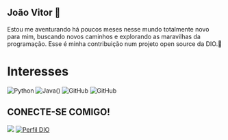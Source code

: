 ## João Vitor 👋
Estou me aventurando há poucos meses nesse mundo totalmente novo para mim, buscando novos caminhos e explorando as maravilhas da programação. Esse é minha contribuição num projeto open source da DIO.🚀
# Interesses

![Python](https://img.shields.io/badge/Python-000?style=for-the-badge&logo=python)
![Java()](https://img.shields.io/badge/Java-000?style=for-the-badge&logo=java)
![GitHub](https://img.shields.io/badge/GitHub-100000?style=for-the-badge&logo=github&logoColor=white)
 ![GitHub](https://img.shields.io/badge/C%23-239120?style=for-the-badge&logo=c-sharp&logoColor=white)
 

## CONECTE-SE COMIGO!
<div> 

 <a href = "mailto:joaovitorxvasconcelos@gmail.com"><img src="https://img.shields.io/badge/Gmail-D14836?style=for-the-badge&logo=gmail&logoColor=white"></a>
 [![Perfil DIO](https://img.shields.io/badge/-Meu%20Perfil%20na%20DIO-30A3DC?style=for-the-badge)](https://web.dio.me/users/joaovitorxvasconcelos/)

